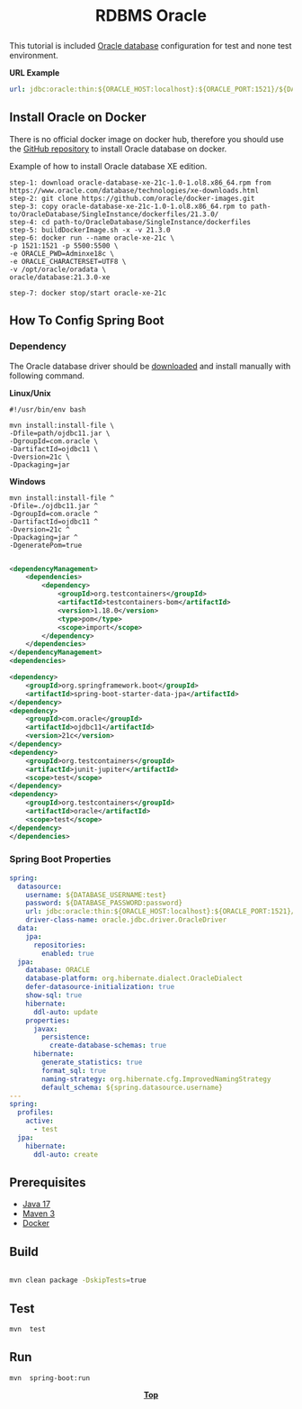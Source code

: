 # <p align="center">RDBMS Oracle</p>

<p align="justify">

This tutorial is included [Oracle database](https://www.oracle.com/) configuration for test and none test environment.

</p>

**URL Example**

```yaml
url: jdbc:oracle:thin:${ORACLE_HOST:localhost}:${ORACLE_PORT:1521}/${DATABASE_NAME:xepdb1}
```

## Install Oracle on Docker

<p align="justify">

There is no official docker image on docker hub, therefore you should use
the [GitHub repository](https://github.com/oracle/docker-images/tree/main/OracleDatabase/SingleInstance) to install
Oracle database on docker.

</p>
Example of how to install Oracle database XE edition.

```text
step-1: download oracle-database-xe-21c-1.0-1.ol8.x86_64.rpm from https://www.oracle.com/database/technologies/xe-downloads.html
step-2: git clone https://github.com/oracle/docker-images.git
step-3: copy oracle-database-xe-21c-1.0-1.ol8.x86_64.rpm to path-to/OracleDatabase/SingleInstance/dockerfiles/21.3.0/
step-4: cd path-to/OracleDatabase/SingleInstance/dockerfiles
step-5: buildDockerImage.sh -x -v 21.3.0
step-6: docker run --name oracle-xe-21c \
-p 1521:1521 -p 5500:5500 \
-e ORACLE_PWD=Adminxe18c \
-e ORACLE_CHARACTERSET=UTF8 \
-v /opt/oracle/oradata \
oracle/database:21.3.0-xe

step-7: docker stop/start oracle-xe-21c
```

## How To Config Spring Boot

### Dependency

The Oracle database driver should
be [downloaded](https://www.oracle.com/de/database/technologies/appdev/jdbc-downloads.html) and install manually with
following command.

**Linux/Unix**

```shell
#!/usr/bin/env bash

mvn install:install-file \
-Dfile=path/ojdbc11.jar \
-DgroupId=com.oracle \
-DartifactId=ojdbc11 \
-Dversion=21c \
-Dpackaging=jar
```

**Windows**

```shell
mvn install:install-file ^
-Dfile=./ojdbc11.jar ^
-DgroupId=com.oracle ^
-DartifactId=ojdbc11 ^
-Dversion=21c ^
-Dpackaging=jar ^
-DgeneratePom=true

```

```xml

<dependencyManagement>
    <dependencies>
        <dependency>
            <groupId>org.testcontainers</groupId>
            <artifactId>testcontainers-bom</artifactId>
            <version>1.18.0</version>
            <type>pom</type>
            <scope>import</scope>
        </dependency>
    </dependencies>
</dependencyManagement>
<dependencies>

<dependency>
    <groupId>org.springframework.boot</groupId>
    <artifactId>spring-boot-starter-data-jpa</artifactId>
</dependency>
<dependency>
    <groupId>com.oracle</groupId>
    <artifactId>ojdbc11</artifactId>
    <version>21c</version>
</dependency>
<dependency>
    <groupId>org.testcontainers</groupId>
    <artifactId>junit-jupiter</artifactId>
    <scope>test</scope>
</dependency>
<dependency>
    <groupId>org.testcontainers</groupId>
    <artifactId>oracle</artifactId>
    <scope>test</scope>
</dependency>
</dependencies>

```

### Spring Boot Properties

```yaml
spring:
  datasource:
    username: ${DATABASE_USERNAME:test}
    password: ${DATABASE_PASSWORD:password}
    url: jdbc:oracle:thin:${ORACLE_HOST:localhost}:${ORACLE_PORT:1521}/${DATABASE_NAME:xepdb1}
    driver-class-name: oracle.jdbc.driver.OracleDriver
  data:
    jpa:
      repositories:
        enabled: true
  jpa:
    database: ORACLE
    database-platform: org.hibernate.dialect.OracleDialect
    defer-datasource-initialization: true
    show-sql: true
    hibernate:
      ddl-auto: update
    properties:
      javax:
        persistence:
          create-database-schemas: true
      hibernate:
        generate_statistics: true
        format_sql: true
        naming-strategy: org.hibernate.cfg.ImprovedNamingStrategy
        default_schema: ${spring.datasource.username}
---
spring:
  profiles:
    active:
      - test
  jpa:
    hibernate:
      ddl-auto: create
```

## Prerequisites

* [Java 17](https://www.oracle.com/de/java/technologies/downloads/)
* [Maven 3](https://maven.apache.org/index.html)
* [Docker](https://www.docker.com/)

## Build

```bash

mvn clean package -DskipTests=true
```

## Test

```bash
mvn  test
```

## Run

```bash
mvn  spring-boot:run
```

**<p align="center"> [Top](#rdbms-oracle) </p>**